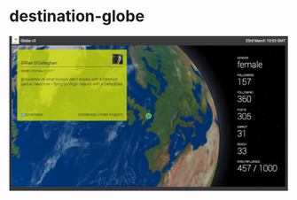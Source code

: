 # destination-globe

![example of a globe destination](../images/screenshots/destination-globe.png)
